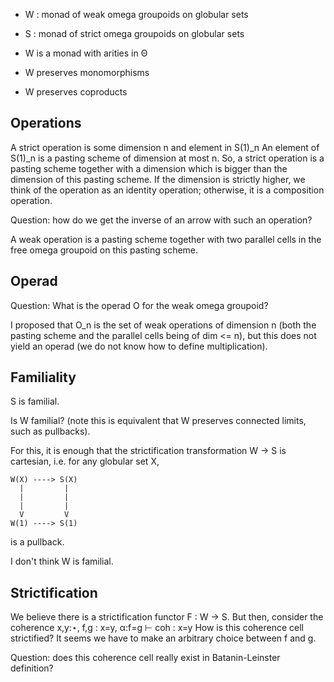 - W : monad of weak omega groupoids on globular sets
- S : monad of strict omega groupoids on globular sets

- W is a monad with arities in Θ
- W preserves monomorphisms
- W preserves coproducts


## Operations

A strict operation is some dimension n and element in S(1)_n
An element of S(1)_n is a pasting scheme of dimension at most n.
So, a strict operation is a pasting scheme together with a dimension which is 
bigger than the dimension of this pasting scheme.
If the dimension is strictly higher, we think of the operation as an identity
operation; otherwise, it is a composition operation.


Question: how do we get the inverse of an arrow with such an operation?

A weak operation is a pasting scheme together with two parallel cells in the
free omega groupoid on this pasting scheme.

## Operad

Question: What is the operad O for the weak omega groupoid?

I proposed that O_n is the set of weak operations of dimension n (both the 
pasting scheme and the parallel cells being of dim <= n), but this does
not yield an operad (we do not know how to define multiplication).

## Familiality
S is familial. 

Is W familial? (note this is equivalent that W preserves connected limits, such
as pullbacks).

For this, it is enough that the strictification transformation
W → S is cartesian, i.e. for any globular set X,

```
W(X) ----> S(X)
  |         |
  |         |
  |         |
  V         V
W(1) ----> S(1)
```

is a pullback.

I don't think W is familial.

## Strictification

We believe there is a strictification functor F : W → S.
But then, consider the coherence x,y:⋆, f,g : x=y, α:f=g  ⊢ coh : x=y
How is this coherence cell strictified? It seems we have to make an arbitrary
choice between f and g.

Question: does this coherence cell really exist in Batanin-Leinster definition?

